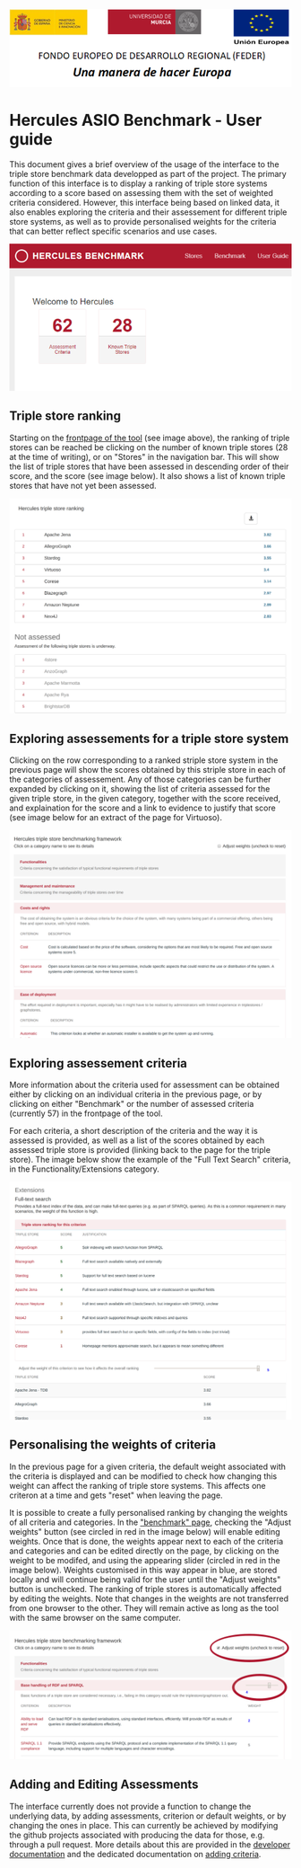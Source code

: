 ![](.//media/CabeceraDocumentosMD.png)

# Hercules ASIO Benchmark - User guide

This document gives a brief overview of the usage of the interface to the triple store benchmark data developped as part of the project. The primary function of this interface is to display a ranking of triple store systems according to a score based on assessing them with the set of weighted criteria considered. However, this interface being based on linked data, it also enables exploring the criteria and their assessement for different triple store systems, as well as to provide personalised weights for the criteria that can better reflect specific scenarios and use cases.

![](.//media/frontpage.png)

## Triple store ranking

Starting on the [frontpage of the tool](http://herc-as-front-desa.atica.um.es/benchmark) (see image above), the ranking of triple stores can be reached be clicking on the number of known triple stores (28 at the time of writing), or on "Stores" in the navigation bar. This will show the list of triple stores that have been assessed in descending order of their score, and the score (see image below). It also shows a list of known triple stores that have not yet been assessed.

![](.//media/ts_ranking.png)

## Exploring assessements for a triple store system

Clicking on the row corresponding to a ranked striple store system in the previous page will show the scores obtained by this striple store in each of the categories of assessement. Any of those categories can be further expanded by clicking on it, showing the list of criteria assessed for the given triple store, in the given category, together with the score received, and explaination for the score and a link to evidence to justify that score (see image below for an extract of the page for Virtuoso).

![](.//media/benchmark.png)

## Exploring assessement criteria

More information about the criteria used for assessment can be obtained either by clicking on an individual criteria in the previous page, or by clicking on either "Benchmark" or the number of assessed criteria (currently 57) in the frontpage of the tool.

For each criteria, a short description of the criteria and the way it is assessed is provided, as well as a list of the scores obtained by each assessed triple store is provided (linking back to the page for the triple store). The image below show the example of the "Full Text Search" criteria, in the Functionality/Extensions category.

![](.//media/fulltextsearch.png)

## Personalising the weights of criteria

In the previous page for a given criteria, the default weight associated with the criteria is displayed and can be modified to check how changing this weight can affect the ranking of triple store systems. This affects one criteron at a time and gets "reset" when leaving the page.

It is possible to create a fully personalised ranking by changing the weights of all criteria and categories. In the ["benchmark" page](http://herc-as-front-desa.atica.um.es/benchmark/criterion), checking the "Adjust weights" button (see circled in red in the image below) will enable editing weights. Once that is done, the weights appear next to each of the criteria and categories and can be edited directly on the page, by clicking on the weight to be modifed, and using the appearing slider (circled in red in the image below). Weights customised in this way appear in blue, are stored locally and will continue being valid for the user until the "Adjust weights" button is unchecked. The ranking of triple stores is automatically affected by editing the weights. Note that changes in the weights are not transferred from one browser to the other. They will remain active as long as the tool with the same browser on the same computer.

![](.//media/editing_weights.png)

## Adding and Editing Assessments

The interface currently does not provide a function to change the underlying data, by adding assessments, criterion or default weights, or by changing the ones in place. This can currently be achieved by modifying the github projects associated with producing the data for those, e.g. through a pull request. More details about this are provided in the [developer documentation](https://github.com/HerculesCRUE/GnossDeustoBackend/blob/master/Benchmark/Docs/Developer%20Documentation.md) and the dedicated documentation on [adding criteria](https://github.com/HerculesCRUE/GnossDeustoBackend/blob/master/Benchmark/Docs/AddingCriteria.md).

